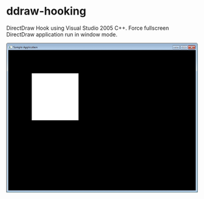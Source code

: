 # ddraw-hooking

DirectDraw Hook using Visual Studio 2005 C++. Force fullscreen DirectDraw application run in window mode.

<img src="https://github.com/kurlyak/ddraw-hooking/blob/main/pics/ddraw_hook.png" alt="hook directdraw" width=600 />